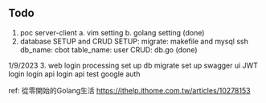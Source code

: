 ## Todo
1. poc server-client
    a. vim      setting
    b. golang   setting
    (done)
2. database SETUP and CRUD
    SETUP: migrate: makefile and mysql ssh
        db_name: cbot
        table_name: user
    CRUD: db.go 
    (done)

1/9/2023
3. web login processing
    set up db migrate
    set up swagger ui
    JWT login
    login api
    login api test
    google auth



ref: 從零開始的Golang生活
https://ithelp.ithome.com.tw/articles/10278153